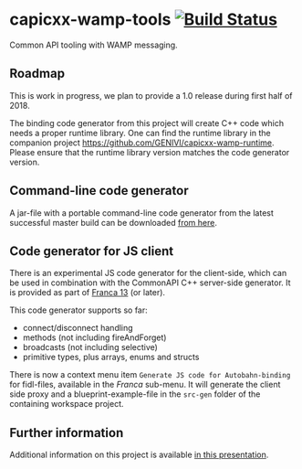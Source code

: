 # capicxx-wamp-tools [![Build Status](https://travis-ci.org/GENIVI/capicxx-wamp-tools.svg?branch=master)](https://travis-ci.org/GENIVI/capicxx-wamp-tools)
Common API tooling with WAMP messaging.

## Roadmap

This is work in progress, we plan to provide a 1.0 release during first half of 2018.

The binding code generator from this project will create C++ code which needs a proper runtime library.
One can find the runtime library in the companion project https://github.com/GENIVI/capicxx-wamp-runtime.
Please ensure that the runtime library version matches the code generator version.

## Command-line code generator

A jar-file with a portable command-line code generator from the latest successful master build can be downloaded
[from here](https://genivi.github.io/capicxx-wamp-tools/standalone/).

## Code generator for JS client

There is an experimental JS code generator for the client-side, which can be used in combination with the 
CommonAPI C++ server-side generator.
It is provided as part of [Franca 13](https://github.com/franca/franca/releases/tag/v0.13.0) (or later).

This code generator supports so far:
- connect/disconnect handling
- methods (not including fireAndForget)
- broadcasts (not including selective)
- primitive types, plus arrays, enums and structs

There is now a context menu item `Generate JS code for Autobahn-binding` for fidl-files, available in the _Franca_ sub-menu. It will generate the client side proxy and a blueprint-example-file in the `src-gen` folder of the containing workspace project.

## Further information

Additional information on this project is available [in this presentation](https://projects.itemis.de/html/web-presentations/kbi/2017/2017_05_genivi_amm_francaweb/#/).
